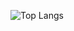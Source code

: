 ![Top Langs](https://github-readme-stats.vercel.app/api/top-langs/?username=marpe11&hide_progress=true)
